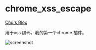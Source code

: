 chrome_xss_escape
==========

[Chu's Blog](http://www.chuhades.com)

用于xss 编码，我的第一个chrome 插件。

![screenshot](https://github.com/chuhades/chrome_xss_escape/raw/master/screenshot.png)